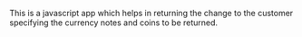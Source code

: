 This is a javascript app which helps in returning the change to the customer specifying the currency notes and coins to be returned. 
